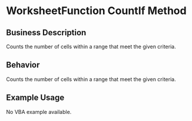 # WorksheetFunction CountIf Method

## Business Description
Counts the number of cells within a range that meet the given criteria.

## Behavior
Counts the number of cells within a range that meet the given criteria.

## Example Usage
No VBA example available.